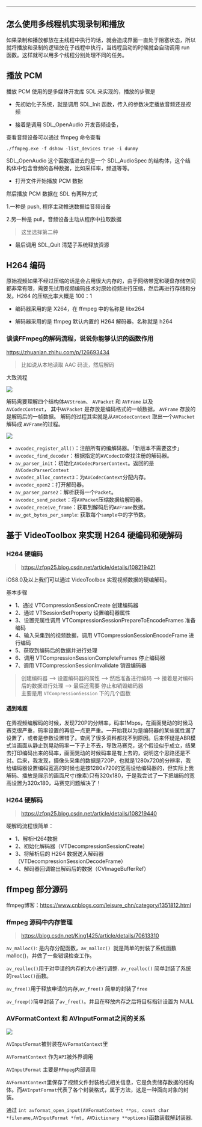 

---- 

## 怎么使用多线程机实现录制和播放

如果录制和播放都放在主线程中执行的话，就会造成界面一直处于阻塞状态，所以就将播放和录制的逻辑放在子线程中执行，当线程启动的时候就会自动调用 run 函数。这样就可以用多个线程分别处理不同的任务。

## 播放 PCM

播放 PCM 使用的是多媒体开发库 SDL 来实现的，播放的步骤是

- 先初始化子系统，就是调用 SDL_Init 函数，传入的参数决定播放音频还是视频

- 接着是调用 SDL_OpenAudio 开发音频设备，

查看音频设备可以通过 ffmpeg 命令查看

```
./ffmpeg.exe -f dshow -list_devices true -i dunmy
```

SDL_OpenAudio 这个函数插进去的是一个 SDL_AudioSpec 的结构体，这个结构体中包含音频的各种数据，比如采样率，频道等等。

- 打开文件开始播放 PCM 数据

然后播放 PCM 数据在 SDL 有两种方式

1.一种是 push, 程序主动推送数据给音频设备

2.另一种是 pull，音频设备主动从程序中拉取数据

> 这里选择第二种

- 最后调用 SDL_Quit 清楚子系统释放资源

## H264 编码

原始视频如果不经过压缩的话是会占用很大内存的，由于网络带宽和硬盘存储空间都非常有限，需要先试用视频编码技术对原始视频进行压缩，然后再进行存储和分发。H264 的压缩比率大概是 100：1

- 编码器采用的是 X264，在 ffmpeg 中的名称是 libx264

- 解码器采用的是 ffmpeg 默认内置的 H264 解码器。名称就是 h264


### 谈谈FFmpeg的解码流程，说说你能够认识的函数作用

https://zhuanlan.zhihu.com/p/126693434


> 比如说从本地读取 AAC 码流，然后解码

大致流程

![](https://cdn.jsdelivr.net/gh/kendall-cpp/blogPic@main/寻offer总结/音频解码01.4mvaz31l8xe0.png)

解码需要理解四个结构体`AVStream`、 `AVPacket` 和 `AVFrame` 以及 `AVCodecContext`， 其中`AVPacket` 是存放是编码格式的一帧数据， `AVFrame` 存放的是解码后的一帧数据。 解码的过程其实就是从`AVCodecContext` 取出一个`AVPacket` 解码成 `AVFrame`的过程。


![](https://cdn.jsdelivr.net/gh/kendall-cpp/blogPic@main/寻offer总结/音频解码02.3d4aphvcp5y0.jpg)

- `avcodec_register_all()`：注册所有的编解码器。「新版本不需要这步」
- `avcodec_find_decoder`：根据指定的`AVCodecID`查找注册的解码器。
- `av_parser_init`：初始化`AVCodecParserContext`。返回的是  `AVCodecParserContext`
- `avcodec_alloc_context3`：为`AVCodecContext`分配内存。
- `avcodec_open2`：打开解码器。
- `av_parser_parse2`：解析获得一个`Packet`。
- `avcodec_send_packet`：将`AVPacket`压缩数据给解码器。
- `avcodec_receive_frame`：获取到解码后的`AVFrame`数据。
- `av_get_bytes_per_sample`: 获取每个`sample`中的字节数。



## 基于 VideoToolbox 来实现 H264 硬编码和硬解码

### H264 硬编码

> https://zfpp25.blog.csdn.net/article/details/108219421

iOS8.0及以上我们可以通过 VideoToolbox 实现视频数据的硬编解码。

基本步骤

- 1、通过 VTCompressionSessionCreate 创建编码器
- 2、通过 VTSessionSetProperty 设置编码器属性
- 3、设置完属性调用 VTCompressionSessionPrepareToEncodeFrames 准备编码
- 4、输入采集到的视频数据，调用 VTCompressionSessionEncodeFrame 进行编码
- 5、获取到编码后的数据并进行处理
- 6、调用 VTCompressionSessionCompleteFrames 停止编码器
- 7、调用 VTCompressionSessionInvalidate 销毁编码器

> 创建编码器 --> 设置编码器的属性 --> 然后准备进行编码 --> 接着是对编码后的数据进行处理 --> 最后还需要 停止和销毁编码器     
> 主要是用 `VTCompressionSession` 下的几个函数

#### 遇到难题

在弄视频编解码的时候，发现720P的分辨率，码率1Mbps，在画面晃动的时候马赛克很严重，码率设置的再低一点更严重。一开始我以为是编码器的某些属性漏了设置了，或者是参数设置错了。查阅了很多资料都找不到原因。后来怀疑是ABR模式当画面从静止到晃动码率一下子上不去，导致马赛克，这个假设似乎成立，结果去打印编码出来的码率，画面晃动的时候码率是有上去的，说明这个思路还是不对。后来，我发现，摄像头采集的数据是720P，也就是1280x720的分辨率，我给编码器设置编码宽高的时候也是按1280x720的宽高设给编码器的，但实际上我解码、播放是展示的画面尺寸(像素)只有320x180，于是我尝试了一下把编码的宽高设置为320x180，马赛克问题解决了！

### H264 硬解码

> https://zfpp25.blog.csdn.net/article/details/108219440

硬解码流程很简单：
- 1、解析H264数据
- 2、初始化解码器（VTDecompressionSessionCreate）
- 3、将解析后的 H264 数据送入解码器（VTDecompressionSessionDecodeFrame）
- 4、解码器回调输出解码后的数据（CVImageBufferRef）


## ffmpeg 部分源码


ffmpeg博客：https://www.cnblogs.com/leisure_chn/category/1351812.html

### ffmpeg 源码中内存管理

> https://blog.csdn.net/King1425/article/details/70613310

`av_malloc()`: 是内存分配函数，`av_malloc() `就是简单的封装了系统函数malloc()，并做了一些错误检查工作。

`av_realloc()`用于对申请的内存的大小进行调整. `av_realloc()` 简单封装了系统的`realloc()`函数。


`av_free()`用于释放申请的内存,`av_free()` 简单的封装了`free`

`av_freep()`简单封装了`av_free()`。并且在释放内存之后将目标指针设置为 NULL

### AVFormatContext 和 AVInputFormat之间的关系

![](https://cdn.jsdelivr.net/gh/kendall-cpp/blogPic@main/寻offer总结02/ffmpeg数据结构04.fnx3k76bak0.png)


`AVInputFormat`被封装在`AVFormatContext`里

`AVFormatContext` 作为`API`被外界调用

`AVInputFormat` 主要是`FFmpeg`内部调用

`AVFormatContext`里保存了视频文件封装格式相关信息，它是负责储存数据的结构体。而`AVInputFormat`代表了各个封装格式，属于方法，这是一种面向对象的封装。
 
通过 `int avformat_open_input(AVFormatContext **ps, const char *filename,AVInputFormat *fmt, AVDictionary **options)`函数装载解封装器.

